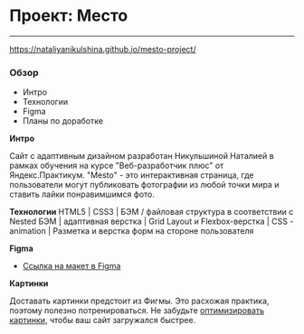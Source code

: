 # Проект: Место
------
https://nataliyanikulshina.github.io/mesto-project/

### Обзор
* Интро
* Технологии
* Figma
* Планы по доработке

**Интро**

Сайт с адаптивным дизайном разработан Никульшиной Наталией в рамках обучения на курсе "Веб-разработчик плюс" от Яндекс.Практикум. "Mesto" - это интерактивная страница, где пользователи могут публиковать фотографии из любой точки мира и ставить лайки понравимшимся фото.

**Технологии**
HTML5 | CSS3 | БЭМ / файловая структура в соответствии с Nested БЭМ | адаптивная верстка | Grid Layout и Flexbox-верстка | CSS - animation | Разметка и верстка форм на стороне пользователя

**Figma**

* [Ссылка на макет в Figma](https://www.figma.com/file/2cn9N9jSkmxD84oJik7xL7/JavaScript.-Sprint-4?node-id=0%3A1)

**Картинки**

Доставать картинки предстоит из Фигмы. Это расхожая практика, поэтому полезно потренироваться.
Не забудьте [оптимизировать картинки](https://tinypng.com/), чтобы ваш сайт загружался быстрее.


